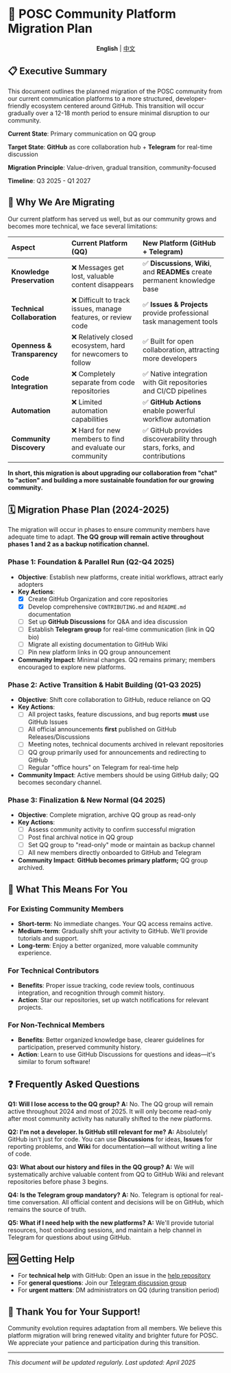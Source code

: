 # 🚀 POSC Community Platform Migration Plan

<p align="center">
  <strong>English</strong> | <a href="./README_CN.md">中文</a>
</p>

## 📋 Executive Summary

This document outlines the planned migration of the POSC community from our current communication platforms to a more structured, developer-friendly ecosystem centered around GitHub. This transition will occur gradually over a 12-18 month period to ensure minimal disruption to our community.

**Current State**: Primary communication on QQ group

**Target State**: **GitHub** as core collaboration hub + **Telegram** for real-time discussion

**Migration Principle**: Value-driven, gradual transition, community-focused

**Timeline**: Q3 2025 - Q1 2027

## 🤔 Why We Are Migrating

Our current platform has served us well, but as our community grows and becomes more technical, we face several limitations:

| Aspect | Current Platform (QQ) | New Platform (GitHub + Telegram) |
| :--- | :--- | :--- |
| **Knowledge Preservation** | ❌ Messages get lost, valuable content disappears | ✅ **Discussions**, **Wiki**, and **READMEs** create permanent knowledge base |
| **Technical Collaboration** | ❌ Difficult to track issues, manage features, or review code | ✅ **Issues & Projects** provide professional task management tools |
| **Openness & Transparency** | ❌ Relatively closed ecosystem, hard for newcomers to follow | ✅ Built for open collaboration, attracting more developers |
| **Code Integration** | ❌ Completely separate from code repositories | ✅ Native integration with Git repositories and CI/CD pipelines |
| **Automation** | ❌ Limited automation capabilities | ✅ **GitHub Actions** enable powerful workflow automation |
| **Community Discovery** | ❌ Hard for new members to find and evaluate our community | ✅ GitHub provides discoverability through stars, forks, and contributions |

**In short, this migration is about upgrading our collaboration from "chat" to "action" and building a more sustainable foundation for our growing community.**

## 🗓️ Migration Phase Plan (2024-2025)

The migration will occur in phases to ensure community members have adequate time to adapt. **The QQ group will remain active throughout phases 1 and 2 as a backup notification channel.**

### Phase 1: Foundation & Parallel Run (Q2-Q4 2025)
- **Objective**: Establish new platforms, create initial workflows, attract early adopters
- **Key Actions**:
  - [x] Create GitHub Organization and core repositories
  - [x] Develop comprehensive `CONTRIBUTING.md` and `README.md` documentation
  - [ ] Set up **GitHub Discussions** for Q&A and idea discussion
  - [ ] Establish **Telegram group** for real-time communication (link in QQ bio)
  - [ ] Migrate all existing documentation to GitHub Wiki
  - [ ] Pin new platform links in QQ group announcement
- **Community Impact**: Minimal changes. QQ remains primary; members encouraged to explore new platforms.

### Phase 2: Active Transition & Habit Building (Q1-Q3 2025)
- **Objective**: Shift core collaboration to GitHub, reduce reliance on QQ
- **Key Actions**:
  - [ ] All project tasks, feature discussions, and bug reports **must** use GitHub Issues
  - [ ] All official announcements **first** published on GitHub Releases/Discussions
  - [ ] Meeting notes, technical documents archived in relevant repositories
  - [ ] QQ group primarily used for announcements and redirecting to GitHub
  - [ ] Regular "office hours" on Telegram for real-time help
- **Community Impact**: Active members should be using GitHub daily; QQ becomes secondary channel.

### Phase 3: Finalization & New Normal (Q4 2025)
- **Objective**: Complete migration, archive QQ group as read-only
- **Key Actions**:
  - [ ] Assess community activity to confirm successful migration
  - [ ] Post final archival notice in QQ group
  - [ ] Set QQ group to "read-only" mode or maintain as backup channel
  - [ ] All new members directly onboarded to GitHub and Telegram
- **Community Impact**: **GitHub becomes primary platform;** QQ group archived.

## 👥 What This Means For You

### For Existing Community Members
- **Short-term**: No immediate changes. Your QQ access remains active.
- **Medium-term**: Gradually shift your activity to GitHub. We'll provide tutorials and support.
- **Long-term**: Enjoy a better organized, more valuable community experience.

### For Technical Contributors
- **Benefits**: Proper issue tracking, code review tools, continuous integration, and recognition through commit history.
- **Action**: Star our repositories, set up watch notifications for relevant projects.

### For Non-Technical Members
- **Benefits**: Better organized knowledge base, clearer guidelines for participation, preserved community history.
- **Action**: Learn to use GitHub Discussions for questions and ideas—it's similar to forum software!

## ❓ Frequently Asked Questions

**Q1: Will I lose access to the QQ group?**
**A:** No. The QQ group will remain active throughout 2024 and most of 2025. It will only become read-only after most community activity has naturally shifted to the new platforms.

**Q2: I'm not a developer. Is GitHub still relevant for me?**
**A:** Absolutely! GitHub isn't just for code. You can use **Discussions** for ideas, **Issues** for reporting problems, and **Wiki** for documentation—all without writing a line of code.

**Q3: What about our history and files in the QQ group?**
**A:** We will systematically archive valuable content from QQ to GitHub Wiki and relevant repositories before phase 3 begins.

**Q4: Is the Telegram group mandatory?**
**A:** No. Telegram is optional for real-time conversation. All official content and decisions will be on GitHub, which remains the source of truth.

**Q5: What if I need help with the new platforms?**
**A:** We'll provide tutorial resources, host onboarding sessions, and maintain a help channel in Telegram for questions about using GitHub.

## 🆘 Getting Help

- For **technical help** with GitHub: Open an issue in the [help repository](https://github.com/orgs/penosext/discussions)
- For **general questions**: Join our [Telegram discussion group](https://t.me/your-invite-link)
- For **urgent matters**: DM administrators on QQ (during transition period)

## 🙏 Thank You for Your Support!

Community evolution requires adaptation from all members. We believe this platform migration will bring renewed vitality and brighter future for POSC. We appreciate your patience and participation during this transition.

---
*This document will be updated regularly. Last updated: April 2025*
